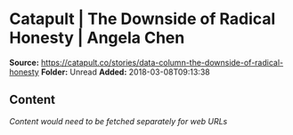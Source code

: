 # Catapult | The Downside of Radical Honesty | Angela Chen

**Source:** https://catapult.co/stories/data-column-the-downside-of-radical-honesty
**Folder:** Unread
**Added:** 2018-03-08T09:13:38




## Content
*Content would need to be fetched separately for web URLs*
